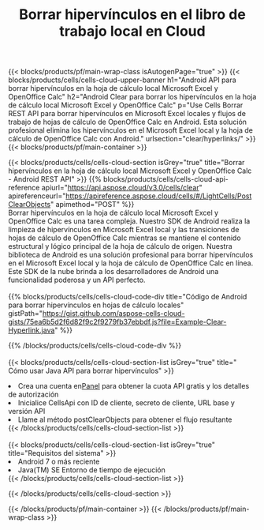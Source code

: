 ﻿---
title:  Borrar hipervínculos en el libro de trabajo local en Cloud
description:  API y SDK en la nube para borrar hipervínculos en Microsoft Excel y OpenOffice Calc. Borrar hipervínculos en hojas de cálculo locales por la nube Cells API. SDK admite tipos de lenguajes de desarrollo. Incluyen Android, C#, Go, Java, NodeJS, Perl, PHP, Python, Ruby y Swift.
url: /sv/android/clear/hyperlinks/
---
{{< blocks/products/pf/main-wrap-class isAutogenPage="true" >}}
{{< blocks/products/cells/cells-cloud-upper-banner h1="Android API para borrar hipervínculos en la hoja de cálculo local Microsoft Excel y OpenOffice Calc" h2="Android Clear para borrar los hipervínculos en la hoja de cálculo local Microsoft Excel y OpenOffice Calc" p="Use Cells Borrar REST API para borrar hipervínculos en Microsoft Excel locales y flujos de trabajo de hojas de cálculo de OpenOffice Calc en Android. Esta solución profesional elimina los hipervínculos en el Microsoft Excel local y la hoja de cálculo de OpenOffice Calc con Android." urlsection="clear/hyperlinks/" >}}
{{< blocks/products/pf/main-container >}}

{{< blocks/products/cells/cells-cloud-section isGrey="true" title="Borrar hipervínculos en la hoja de cálculo local Microsoft Excel y OpenOffice Calc - Android REST API" >}}
{{% blocks/products/cells/cells-cloud-api-reference apiurl="https://api.aspose.cloud/v3.0/cells/clear" apireferenceurl="https://apireference.aspose.cloud/cells/#/LightCells/PostClearObjects" apimethod="POST" %}}
<br/>
Borrar hipervínculos en la hoja de cálculo local Microsoft Excel y OpenOffice Calc es una tarea compleja. Nuestro SDK de Android realiza la limpieza de hipervínculos en Microsoft Excel local y las transiciones de hojas de cálculo de OpenOffice Calc mientras se mantiene el contenido estructural y lógico principal de la hoja de cálculo de origen. Nuestra biblioteca de Android es una solución profesional para borrar hipervínculos en el Microsoft Excel local y la hoja de cálculo de OpenOffice Calc en línea. Este SDK de la nube brinda a los desarrolladores de Android una funcionalidad poderosa y un API perfecto.
<br/>
<br/>
{{% blocks/products/cells/cells-cloud-code-div title="Código de Android para borrar hipervínculos en hojas de cálculo locales" gistPath="https://gist.github.com/aspose-cells-cloud-gists/75ea6b5d2f6d82f9c2f9279fb37ebbdf.js?file=Example-Clear-Hyperlink.java" %}}
  
{{% /blocks/products/cells/cells-cloud-code-div %}}
<br/>
<br/>
{{< blocks/products/cells/cells-cloud-section-list isGrey="true" title=" Cómo usar Java API para borrar hipervínculos" >}}
<li> Crea una cuenta en<a href="https://dashboard.aspose.cloud/">Panel</a> para obtener la cuota API gratis y los detalles de autorización</li>
<li>Inicialice CellsApi con ID de cliente, secreto de cliente, URL base y versión API</li>
<li>Llame al método postClearObjects para obtener el flujo resultante</li>
{{< /blocks/products/cells/cells-cloud-section-list >}}
<br/>
<br/>
{{< blocks/products/cells/cells-cloud-section-list isGrey="true" title="Requisitos del sistema" >}}
<li>Android 7 o más reciente</li>
<li>Java(TM) SE Entorno de tiempo de ejecución</li>
{{< /blocks/products/cells/cells-cloud-section-list >}}

{{< /blocks/products/cells/cells-cloud-section >}}

{{< /blocks/products/pf/main-container >}}
{{< /blocks/products/pf/main-wrap-class >}}

